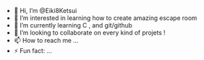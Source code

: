 - 👋 Hi, I’m @Eiki8Ketsui
- 👀 I’m interested in learning how to create amazing escape room
- 🌱 I’m currently learning C , and git/github
- 💞️ I’m looking to collaborate on every kind of projets !
- 📫 How to reach me ...
- ⚡ Fun fact: ...
